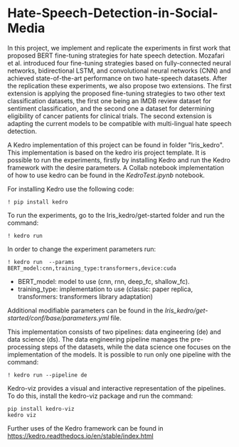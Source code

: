 # Hate-Speech-Detection-in-Social-Media

In  this  project,  we  implement and replicate the experiments in 
first work that proposed BERT fine-tuning strategies for hate 
speech  detection. Mozafari  et al. introduced four fine-tuning 
strategies based on fully-connected neural networks, bidirectional LSTM,
and  convolutional neural networks (CNN) and achieved 
state-of-the-art performance on two hate-speech datasets. After the 
replication these experiments, we also propose two extensions. The 
first extension is applying the proposed fine-tuning strategies to 
two other text classification datasets, the first one being an IMDB 
review dataset for sentiment classification, and the second one a 
dataset for determining eligibility of cancer patients for clinical 
trials. The second extension is adapting the current models to be 
compatible with multi-lingual hate speech detection.

A Kedro implementation of this project can be found in folder "Iris_kedro". 
This implementation is based on the kedro iris project template.
It is possible to run the experiments, firstly by installing Kedro and run
the Kedro framework with the desire parameters. A Collab notebook implementation
of how to use kedro can be found in the *KedroTest.ipynb* notebook.

For installing Kedro use the following code: 
```
! pip install kedro
```

To run the experiments, go to the Iris_kedro/get-started folder and
run the command:
```
! kedro run
```

In order to change the experiment parameters run:
```
! kedro run  --params BERT_model:cnn,training_type:transformers,device:cuda
```

- BERT_model: model to use (cnn, rnn, deep_fc, shallow_fc).
- training_type: implementation to use (classic: paper replica, transformers: transformers library adaptation)

Additional modifiable parameters can be found in the
*Iris_kedro/get-started/conf/base/parameters.yml* file.

This implementation consists of two pipelines: data engineering (de) and data science (ds).
The data engineering pipeline manages the pre-processing steps of the datasets, while the data
science one focuses on the implementation of the models. It is possible to run only one
pipeline with the command:
```
! kedro run --pipeline de
```

Kedro-viz provides a visual and interactive representation of the pipelines. To do this,
install the kedro-viz package and run the command:
```
pip install kedro-viz
kedro viz
```

Further uses of the Kedro framework can be found in https://kedro.readthedocs.io/en/stable/index.html
